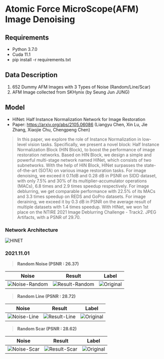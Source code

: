 # Atomic Force MicroScope(AFM) Image Denoising

## Requirements
- Python 3.7.0
- Cuda 11.1
- pip install -r requirements.txt

## Data Description
1. 652 Dummy AFM Images with 3 Types of Noise (Random/Line/Scar)
2. AFM Image collected from SKHynix (by Seung Jun JUNG)

## Model
- HINet: Half Instance Normalization Network for Image Restoration
- Paper: https://arxiv.org/abs/2105.06086 (Liangyu Chen, Xin Lu, Jie Zhang, Xiaojie Chu, Chengpeng Chen)
> In this paper, we explore the role of Instance Normalization in low-level vision tasks. Specifically, we present a novel block: Half Instance Normalization Block (HIN Block), to boost the performance of image restoration networks. Based on HIN Block, we design a simple and powerful multi-stage network named HINet, which consists of two subnetworks. With the help of HIN Block, HINet surpasses the state-of-the-art (SOTA) on various image restoration tasks. For image denoising, we exceed it 0.11dB and 0.28 dB in PSNR on SIDD dataset, with only 7.5% and 30% of its multiplier-accumulator operations (MACs), 6.8 times and 2.9 times speedup respectively. For image deblurring, we get comparable performance with 22.5% of its MACs and 3.3 times speedup on REDS and GoPro datasets. For image deraining, we exceed it by 0.3 dB in PSNR on the average result of multiple datasets with 1.4 times speedup. With HINet, we won 1st place on the NTIRE 2021 Image Deblurring Challenge - Track2. JPEG Artifacts, with a PSNR of 29.70.

### Network Architecture
![HINET](https://user-images.githubusercontent.com/59187215/139525445-cfb34d9e-0772-4658-ae72-1b303652c77a.png)

### 2021.11.01
> **Random Noise (PSNR : 26.37)**

Noise | Result | Label 
---- | ---- | ---- |
![Noise-Random](https://user-images.githubusercontent.com/59187215/139613266-7fd4a9ce-a1d5-4b48-834f-0d4a776b66fa.png) | ![Result-Random](https://user-images.githubusercontent.com/59187215/139613303-181d2202-4516-49d1-8a13-c7b13a05da07.png) | ![Original](https://user-images.githubusercontent.com/59187215/139613122-73c9ab6d-ffc6-4290-b081-80497f3e6186.png)

> **Random Line (PSNR : 28.72)**
 
 Noise | Result | Label 
---- | ---- | ---- |
![Noise-Line](https://user-images.githubusercontent.com/59187215/139613328-7a354968-15af-43e4-b003-1ac2b25a0c0e.png) | ![Result-Line](https://user-images.githubusercontent.com/59187215/139613343-3cc315fa-e77f-4c48-976e-3a95db424197.png) | ![Original](https://user-images.githubusercontent.com/59187215/139613122-73c9ab6d-ffc6-4290-b081-80497f3e6186.png)

> **Random Scar (PSNR : 28.62)**
 
  Noise | Result | Label 
---- | ---- | ---- |
![Noise-Scar](https://user-images.githubusercontent.com/59187215/139613366-979bf331-5d49-404f-8f13-8a657a36cf0f.png) | ![Result-Scar](https://user-images.githubusercontent.com/59187215/139613380-23ebc622-6215-48b2-9da8-a11684efd5d7.png) | ![Original](https://user-images.githubusercontent.com/59187215/139613122-73c9ab6d-ffc6-4290-b081-80497f3e6186.png)
